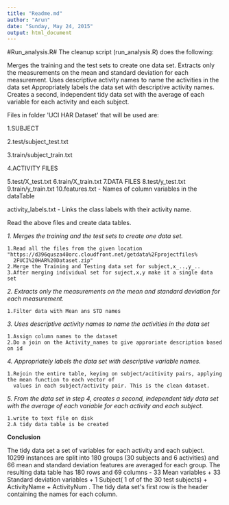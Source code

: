 ```yaml
---
title: "Readme.md"
author: "Arun"
date: "Sunday, May 24, 2015"
output: html_document
---
```

#Run_analysis.R#
The cleanup script (run_analysis.R) does the following:

Merges the training and the test sets to create one data set.
Extracts only the measurements on the mean and standard deviation for each measurement.
Uses descriptive activity names to name the activities in the data set
Appropriately labels the data set with descriptive activity names.
Creates a second, independent tidy data set with the average of each variable for each activity and each subject.


Files in folder 'UCI HAR Dataset' that will be used are:


1.SUBJECT 

2.test/subject_test.txt

3.train/subject_train.txt

4.ACTIVITY FILES

5.test/X_test.txt
6.train/X_train.txt
7.DATA FILES
8.test/y_test.txt
9.train/y_train.txt
10.features.txt - Names of column variables in the dataTable

activity_labels.txt - Links the class labels with their activity name.

Read the above files and create data tables.

*1. Merges the training and the test sets to create one data set.*


    1.Read all the files from the given location "https://d396qusza40orc.cloudfront.net/getdata%2Fprojectfiles% 
      2FUCI%20HAR%20Dataset.zip"
    2.Merge the Training and Testing data set for subject,x_..,y_..
    3.After merging individual set for suject,x,y make it a single data set
  
*2. Extracts only the measurements on the mean and standard deviation for each measurement.*

    1.Filter data with Mean ans STD names

*3. Uses descriptive activity names to name the activities in the data set*


    1.Assign column names to the dataset 
    2.Do a join on the Activity_names to give approriate description based on id
    

*4. Appropriately labels the data set with descriptive variable names.*
    
    
    1.Rejoin the entire table, keying on subject/acitivity pairs, applying the mean function to each vector of  
      values in each subject/activity pair. This is the clean dataset.

*5. From the data set in step 4, creates a second, independent tidy data set with the average of each variable for each activity and each subject.*
    
    
    1.write to text file on disk
    2.A tidy data table is be created

**Conclusion**

The tidy data set a set of variables for each activity and each subject. 10299 instances are split into 180 groups (30 subjects and 6 activities) and 66 mean and standard deviation features are averaged for each group. The resulting data table has 180 rows and 69 columns - 33 Mean variables + 33 Standard deviation variables + 1 Subject( 1 of of the 30 test subjects) + ActivityName + ActivityNum . The tidy data set's first row is the header containing the names for each column.